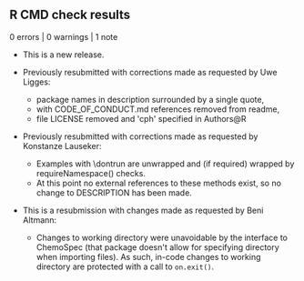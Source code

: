 ## R CMD check results

0 errors | 0 warnings | 1 note

* This is a new release.

* Previously resubmitted with corrections made as requested by Uwe Ligges:
   * package names in description surrounded by a single quote,
   * with CODE_OF_CONDUCT.md references removed from readme,
   * file LICENSE removed and 'cph' specified in Authors@R
   
* Previously resubmitted with corrections made as requested by Konstanze Lauseker:
   * Examples with \dontrun are unwrapped and (if required) wrapped by requireNamespace() checks.
   * At this point no external references to these methods exist, so no change to DESCRIPTION has been made. 
   
* This is a resubmission with changes made as requested by Beni Altmann:
   * Changes to working directory were unavoidable by the interface to ChemoSpec (that package doesn't allow
   for specifying directory when importing files). As such, in-code changes to working directory are protected
   with a call to `on.exit()`. 
